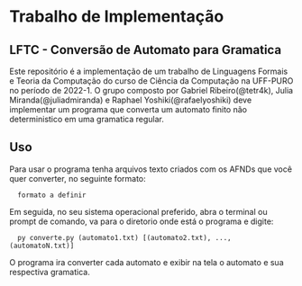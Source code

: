 # Trabalho de Implementação
## LFTC - Conversão de Automato para Gramatica
Este repositório é a implementação de um trabalho de Linguagens Formais e Teoria da Computação do curso de Ciência da Computação na UFF-PURO no período de 2022-1.
O grupo composto por Gabriel Ribeiro(@tetr4k), Julia Miranda(@juliadmiranda) e Raphael Yoshiki(@rafaelyoshiki) deve implementar um programa que converta um automato finito não deterministico em uma gramatica regular.

## Uso

Para usar o programa tenha arquivos texto criados com os AFNDs que você quer converter, no seguinte formato:

```
  formato a definir
```

Em seguida, no seu sistema operacional preferido, abra o terminal ou prompt de comando, va para o diretorio onde está o programa e digite:

```
  py converte.py (automato1.txt) [(automato2.txt), ..., (automatoN.txt)]
```

O programa ira converter cada automato e exibir na tela o automato e sua respectiva gramatica.
